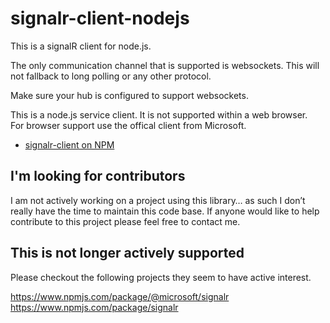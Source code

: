 # signalr-client-nodejs

This is a signalR client for node.js.

The only communication channel that is supported is websockets. This will not
fallback to long polling or any other protocol.

Make sure your hub is configured to support websockets.

This is a node.js service client. It is not supported within a web browser.  
For browser support use the offical client from Microsoft.

- [signalr-client on NPM](https://www.npmjs.com/package/signalr-client)

## I'm looking for contributors

I am not actively working on a project using this library… as such I don’t really
have the time to maintain this code base. If anyone would like to help contribute
to this project please feel free to contact me.

## This is not longer actively supported

Please checkout the following projects they seem to have active interest.

https://www.npmjs.com/package/@microsoft/signalr
https://www.npmjs.com/package/signalr
